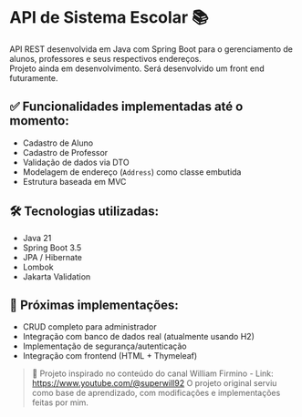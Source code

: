 # API de Sistema Escolar 📚

API REST desenvolvida em Java com Spring Boot para o gerenciamento de alunos, professores e seus respectivos endereços.  
Projeto ainda em desenvolvimento. Será desenvolvido um front end futuramente.  

## ✅ Funcionalidades implementadas até o momento:

- Cadastro de Aluno
- Cadastro de Professor
- Validação de dados via DTO
- Modelagem de endereço (`Address`) como classe embutida
- Estrutura baseada em MVC

## 🛠️ Tecnologias utilizadas:

- Java 21
- Spring Boot 3.5
- JPA / Hibernate
- Lombok
- Jakarta Validation

## 📌 Próximas implementações:

- CRUD completo para administrador
- Integração com banco de dados real (atualmente usando H2)
- Implementação de segurança/autenticação
- Integração com frontend (HTML + Thymeleaf)

> 🔁 Projeto inspirado no conteúdo do canal William Firmino - Link: https://www.youtube.com/@superwill92
> O projeto original serviu como base de aprendizado, com modificações e implementações feitas por mim.
